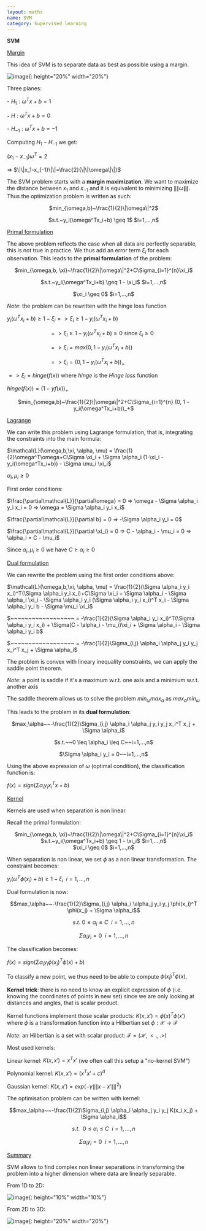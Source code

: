 ```yaml
---
layout: maths
name: SVM
category: Supervised learning
---
```


**SVM**

<ins>Margin</ins>

This idea of SVM is to separate data as best as possible using a margin.

![image](/assets/img/SVM.png){: height="20%" width="20%"}

Three planes:

\- $H_1: \omega^Tx+b=1$

\- $H: \omega^Tx+b=0$

\- $H_{-1}: \omega^Tx+b=-1$

Computing $H_1 - H_{-1}$ we get:

$(x_1-x_{-1})\omega^T=2$

=\> $\|\|x_1-x_{-1}\|\|=\frac{2}{\|\|\omega\|\|}$

The SVM problem starts with a **margin maximization**. We want to
maximize the distance between $x_1$ and $x_{-1}$ and it is equivalent to minimizing
$\|\|\omega \|\|$. Thus the optimization problem is written as such:

<p style="text-align: center;">$min_{\omega,b}~\frac{1}{2}\|\omega\|^2$</p>

<p style="text-align: center;">$s.t.~y_i(\omega^Tx_i+b) \geq 1$ $i=1,...,n$</p>

<ins>Primal formulation</ins>

The above problem reflects the case when all data are perfectly
separable, this is not true in practice. We thus add an error term
$\xi_i$ for each observation. This leads to the **primal formulation**
of the problem:

<p style="text-align: center;">$min_{\omega,b, \xi}~\frac{1}{2}\|\omega\|^2+C\Sigma_{i=1}^{n}\xi_i$</p>

<p style="text-align: center;">$s.t.~y_i(\omega^Tx_i+b) \geq 1 - \xi_i$ $i=1,...,n$</p>

<p style="text-align: center;">$\xi_i \geq 0$ $i=1,...,n$</p>

*Note*: the problem can be rewritten with the hinge loss function

$y_i(\omega^Tx_i+b) \geq 1 - \xi_i => \xi_i \geq 1 - y_i(\omega^Tx_i+b)$

$~~~~~~~~~~~~~~~~~~~~~~~~~~~~ => \xi_i \geq 1 - y_i(\omega^Tx_i+b) \geq 0$
since $\xi_i \geq 0$

$~~~~~~~~~~~~~~~~~~~~~~~~~~~~ => \xi_i = max(0, 1 - y_i(\omega^Tx_i+b))$

$~~~~~~~~~~~~~~~~~~~~~~~~~~~~ => \xi_i = (0, 1 - y_i(\omega^Tx_i+b))_+$

$=> \xi_i = hinge(f(x))$ where $hinge$ is the *Hinge loss* function

$hinge(f(x)) = (1 - yf(x))_+$

<div align="center">$min_{\omega,b}~\frac{1}{2}\|\omega\|^2+C\Sigma_{i=1}^{n} (0, 1 - y_i(\omega^Tx_i+b))_+$</div>

<ins>Lagrange</ins>

We can write this problem using Lagrange formulation, that is,
integrating the constraints into the main formula:

$\mathcal{L}(\omega,b,\xi, \alpha, \mu) = \frac{1}{2}\omega^T\omega+C\Sigma \xi_i + \Sigma \alpha_i (1-\xi_i - y_i(\omega^Tx_i+b)) - \Sigma \mu_i \xi_i$

$\alpha_i, \mu_i \geq 0$

First order conditions:

$\frac{\partial\mathcal{L}}{\partial\omega} = 0 => \omega - \Sigma \alpha_i y_i x_i = 0 => \omega = \Sigma \alpha_i y_i x_i$

$\frac{\partial\mathcal{L}}{\partial b} = 0 => -\Sigma \alpha_i y_i = 0$

$\frac{\partial\mathcal{L}}{\partial \xi_i} = 0 => C - \alpha_i  - \mu_i = 0 => \alpha_i = C - \mu_i$

Since $\alpha_i, \mu_i \geq 0$ we have $C \geq \alpha_i \geq 0$

<ins>Dual formulation</ins>

We can rewrite the problem using the first order conditions above:

$\mathcal{L}(\omega,b,\xi, \alpha, \mu) = \frac{1}{2}(\Sigma \alpha_i y_i x_i)^T(\Sigma \alpha_i y_i x_i)+C\Sigma \xi_i + \Sigma \alpha_i - \Sigma \alpha_i \xi_i - \Sigma \alpha_i y_i (\Sigma \alpha_i y_i x_i)^T x_i - \Sigma \alpha_i y_i b - \Sigma \mu_i \xi_i$

$~~~~~~~~~~~~~~~~~~ = -\frac{1}{2}(\Sigma \alpha_i y_i x_i)^T(\Sigma \alpha_i y_i x_i) + \Sigma(C - \alpha_i - \mu_i)\xi_i + \Sigma \alpha_i - \Sigma \alpha_i y_i b$

$~~~~~~~~~~~~~~~~~~ = -\frac{1}{2}\Sigma_{i,j} \alpha_i \alpha_j y_i y_j x_i^T x_j + \Sigma \alpha_i$

The problem is convex with lineary inequality constraints, we can apply
the saddle point theorem.

*Note*: a point is saddle if it's a maximum w.r.t. one axis and a
minimium w.r.t. another axis

The saddle theorem allows us to solve the problem
$min_\omega max_\alpha$ as $max_\alpha min_\omega$

This leads to the problem in its **dual formulation**:

<p style="text-align: center;">$max_\alpha~~-\frac{1}{2}\Sigma_{i,j} \alpha_i \alpha_j y_i y_j x_i^T x_j + \Sigma \alpha_i$</p>

<p style="text-align: center;">$s.t.~~0 \leq \alpha_i \leq C~~i=1,...,n$</p>

<div align="center">$\Sigma \alpha_i y_i = 0~~i=1,...,n$</div>

Using the above expression of $\omega$ (optimal condition), the
classification function is:

$f(x)=sign(\Sigma \alpha_i y_i x_i^T x + b)$

<ins>Kernel</ins>

Kernels are used when separation is non linear.

Recall the primal formulation:

<div align="center">$min_{\omega,b, \xi}~\frac{1}{2}\|\omega\|^2+C\Sigma_{i=1}^{n}\xi_i$</div>

<div align="center">$s.t.~y_i(\omega^Tx_i+b) \geq 1 - \xi_i$ $i=1,...,n$</div>

<div align="center">$\xi_i \geq 0$ $i=1,...,n$</div>

When separation is non linear, we set $\phi$ as a non linear
transformation. The constraint becomes:

$y_i(\omega^T\phi(x_i)+b) \geq 1 - \xi_i~~i=1,...,n$

Dual formulation is now:

$$max_\alpha~~-\frac{1}{2}\Sigma_{i,j} \alpha_i \alpha_j y_i y_j \phi(x_i)^T \phi(x_j) + \Sigma \alpha_i$$

$$s.t.~0 \leq \alpha_i \leq C~~i=1,...,n$$

$$\Sigma \alpha_i y_i = 0~~i=1,...,n$$

The classification becomes:

$f(x)=sign(\Sigma \alpha_i y_i \phi(x_i)^T \phi(x) + b)$

To classify a new point, we thus need to be able to compute
$\phi(x_i)^T \phi(x)$.

**Kernel trick**: there is no need to know an explicit expression of
$\phi$ (i.e. knowing the coordinates of points in new set) since we are
only looking at distances and angles, that is scalar product.

Kernel functions implement those scalar products:
$K(x,x')=\phi(x)^T \phi(x')$ where $\phi$ is a transformation function
into a Hilbertian set $\phi : \mathcal{X} \to \mathcal{F}$

*Note*: an Hilbertian is a set with scalar product:
$\mathcal{F}=(\mathcal{H},<.,.>)$

Most used kernels:

Linear kernel: $K(x,x') = x^Tx'$ (we often call this setup a \"no-kernel
SVM\")

Polynomial kernel: $K(x,x') = (x^Tx'+c)^d$

Gaussian kernel: $K(x,x') = exp(-\gamma\|\|x-x'\|\|^2)$

The optimisation problem can be written with kernel:

$$max_\alpha~~-\frac{1}{2}\Sigma_{i,j} \alpha_i \alpha_j y_i y_j K(x_i,x_j) + \Sigma \alpha_i$$

$$s.t.~~0 \leq \alpha_i \leq C~~i=1,...,n$$

$$\Sigma \alpha_i y_i = 0~~i=1,...,n$$

<ins>Summary</ins>

SVM allows to find complex non linear separations in transforming the
problem into a higher dimension where data are linearly separable.

From 1D to 2D:

![image](/assets/img/kernel_2D.png){: height="10%" width="10%"}

From 2D to 3D:

![image](/assets/img/kernel_3D.png){: height="20%" width="20%"}